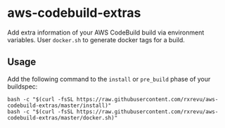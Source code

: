 # aws-codebuild-extras
Add extra information of your AWS CodeBuild build via environment variables.
User `docker.sh` to generate docker tags for a build.

## Usage

Add the following command to the `install` or `pre_build` phase of your buildspec:

    bash -c "$(curl -fsSL https://raw.githubusercontent.com/rxrevu/aws-codebuild-extras/master/install)"
    bash -c "$(curl -fsSL https://raw.githubusercontent.com/rxrevu/aws-codebuild-extras/master/docker.sh)"
